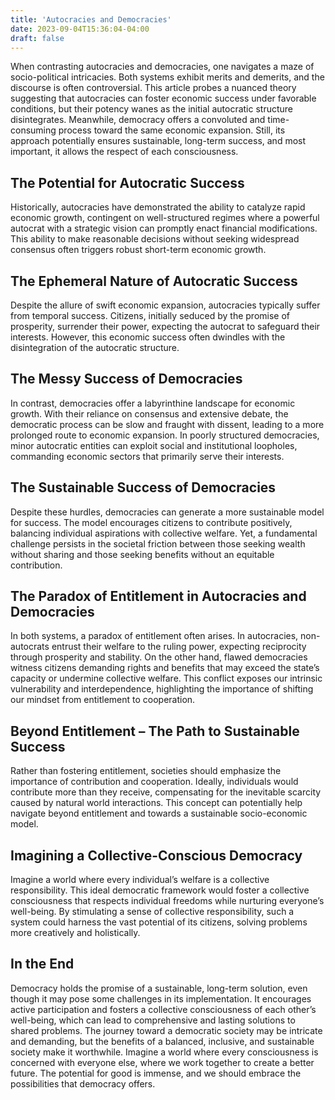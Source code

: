 ```yaml
---
title: 'Autocracies and Democracies'
date: 2023-09-04T15:36:04-04:00
draft: false
---
```


When contrasting autocracies and democracies, one navigates a maze of socio-political intricacies. Both systems exhibit merits and demerits, and the discourse is often controversial. This article probes a nuanced theory suggesting that autocracies can foster economic success under favorable conditions, but their potency wanes as the initial autocratic structure disintegrates. Meanwhile, democracy offers a convoluted and time-consuming process toward the same economic expansion. Still, its approach potentially ensures sustainable, long-term success, and most important, it allows the respect of each consciousness.

## The Potential for Autocratic Success

Historically, autocracies have demonstrated the ability to catalyze rapid economic growth, contingent on well-structured regimes where a powerful autocrat with a strategic vision can promptly enact financial modifications. This ability to make reasonable decisions without seeking widespread consensus often triggers robust short-term economic growth.

## The Ephemeral Nature of Autocratic Success

Despite the allure of swift economic expansion, autocracies typically suffer from temporal success. Citizens, initially seduced by the promise of prosperity, surrender their power, expecting the autocrat to safeguard their interests. However, this economic success often dwindles with the disintegration of the autocratic structure.

## The Messy Success of Democracies

In contrast, democracies offer a labyrinthine landscape for economic growth. With their reliance on consensus and extensive debate, the democratic process can be slow and fraught with dissent, leading to a more prolonged route to economic expansion. In poorly structured democracies, minor autocratic entities can exploit social and institutional loopholes, commanding economic sectors that primarily serve their interests.

## The Sustainable Success of Democracies

Despite these hurdles, democracies can generate a more sustainable model for success. The model encourages citizens to contribute positively, balancing individual aspirations with collective welfare. Yet, a fundamental challenge persists in the societal friction between those seeking wealth without sharing and those seeking benefits without an equitable contribution.

## The Paradox of Entitlement in Autocracies and Democracies

In both systems, a paradox of entitlement often arises. In autocracies, non-autocrats entrust their welfare to the ruling power, expecting reciprocity through prosperity and stability. On the other hand, flawed democracies witness citizens demanding rights and benefits that may exceed the state’s capacity or undermine collective welfare. This conflict exposes our intrinsic vulnerability and interdependence, highlighting the importance of shifting our mindset from entitlement to cooperation.

## Beyond Entitlement – The Path to Sustainable Success

Rather than fostering entitlement, societies should emphasize the importance of contribution and cooperation. Ideally, individuals would contribute more than they receive, compensating for the inevitable scarcity caused by natural world interactions. This concept can potentially help navigate beyond entitlement and towards a sustainable socio-economic model.

## Imagining a Collective-Conscious Democracy

Imagine a world where every individual’s welfare is a collective responsibility. This ideal democratic framework would foster a collective consciousness that respects individual freedoms while nurturing everyone’s well-being. By stimulating a sense of collective responsibility, such a system could harness the vast potential of its citizens, solving problems more creatively and holistically.

## In the End
Democracy holds the promise of a sustainable, long-term solution, even though it may pose some challenges in its implementation. It encourages active participation and fosters a collective consciousness of each other’s well-being, which can lead to comprehensive and lasting solutions to shared problems. The journey toward a democratic society may be intricate and demanding, but the benefits of a balanced, inclusive, and sustainable society make it worthwhile. Imagine a world where every consciousness is concerned with everyone else, where we work together to create a better future. The potential for good is immense, and we should embrace the possibilities that democracy offers.

